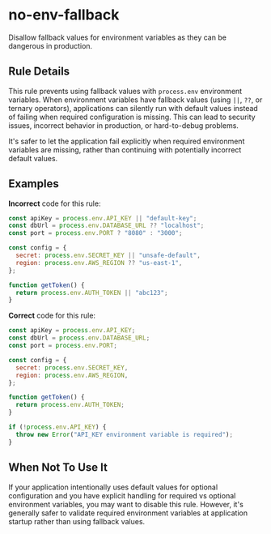 # no-env-fallback

Disallow fallback values for environment variables as they can be dangerous in production.

## Rule Details

This rule prevents using fallback values with `process.env` environment variables. When environment variables have fallback values (using `||`, `??`, or ternary operators), applications can silently run with default values instead of failing when required configuration is missing. This can lead to security issues, incorrect behavior in production, or hard-to-debug problems.

It's safer to let the application fail explicitly when required environment variables are missing, rather than continuing with potentially incorrect default values.

## Examples

**Incorrect** code for this rule:

```js
const apiKey = process.env.API_KEY || "default-key";
const dbUrl = process.env.DATABASE_URL ?? "localhost";
const port = process.env.PORT ? "8080" : "3000";

const config = {
  secret: process.env.SECRET_KEY || "unsafe-default",
  region: process.env.AWS_REGION ?? "us-east-1",
};

function getToken() {
  return process.env.AUTH_TOKEN || "abc123";
}
```

**Correct** code for this rule:

```js
const apiKey = process.env.API_KEY;
const dbUrl = process.env.DATABASE_URL;
const port = process.env.PORT;

const config = {
  secret: process.env.SECRET_KEY,
  region: process.env.AWS_REGION,
};

function getToken() {
  return process.env.AUTH_TOKEN;
}

if (!process.env.API_KEY) {
  throw new Error("API_KEY environment variable is required");
}
```

## When Not To Use It

If your application intentionally uses default values for optional configuration and you have explicit handling for required vs optional environment variables, you may want to disable this rule. However, it's generally safer to validate required environment variables at application startup rather than using fallback values.
